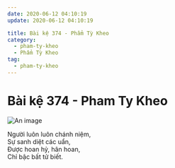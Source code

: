 ```yaml
---
date: 2020-06-12 04:10:19
update: 2020-06-12 04:10:19

title: Bài kệ 374 - Phẩm Tỳ Kheo
category:
  - pham-ty-kheo
  - Phẩm Tỳ Kheo
tag:
  - pham-ty-kheo
---
```


# Bài kệ 374 - Pham Ty Kheo

![An image](/img/pham-ty-kheo/pham-ty-kheo-374.jpg)

Người luôn luôn chánh niệm,<br>Sự sanh diệt các uẩn,<br>Ðược hoan hỷ, hân hoan,<br>Chỉ bậc bất tử biết.<br>
